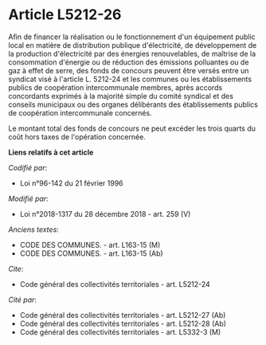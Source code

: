 # Article L5212-26

Afin de financer la réalisation ou le fonctionnement d'un équipement public local en matière de distribution publique
d'électricité, de développement de la production d'électricité par des énergies renouvelables, de maîtrise de la consommation
d'énergie ou de réduction des émissions polluantes ou de gaz à effet de serre, des fonds de concours peuvent être versés
entre un syndicat visé à l'article L. 5212-24 et les communes ou les établissements publics de coopération intercommunale
membres, après accords concordants exprimés à la majorité simple du comité syndical et des conseils municipaux ou des organes
délibérants des établissements publics de coopération intercommunale concernés.

Le montant total des fonds de concours ne peut excéder les trois quarts du coût hors taxes de l'opération concernée.

**Liens relatifs à cet article**

_Codifié par_:

  - Loi n°96-142 du 21 février 1996

_Modifié par_:

  - Loi n°2018-1317 du 28 décembre 2018 - art. 259 (V)

_Anciens textes_:

  - CODE DES COMMUNES. - art. L163-15 (M)
  - CODE DES COMMUNES. - art. L163-15 (Ab)

_Cite_:

  - Code général des collectivités territoriales - art. L5212-24

_Cité par_:

  - Code général des collectivités territoriales - art. L5212-27 (Ab)
  - Code général des collectivités territoriales - art. L5212-28 (Ab)
  - Code général des collectivités territoriales - art. L5332-3 (M)
